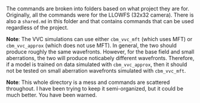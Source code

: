 The commands are broken into folders based on what project they are for.
Originally, all the commands were for the LLOWFS (32x32 camera).
There is also a `shared.md` in this folder and that contains commands that can be used regardless of the project.

**Note**: The VVC simulations can use either `cbm_vvc_mft` (which uses MFT) or `cbm_vvc_approx` (which does not use MFT).
In general, the two should produce roughly the same wavefronts.
However, for the base field and small aberrations, the two will produce noticabely different wavefronts.
Therefore, if a model is trained on data simulated with `cbm_vvc_approx`, then it should not be tested on small aberration wavefronts simulated with `cbm_vvc_mft`.

**Note**: This whole directory is a mess and commands are scattered throughout.
I have been trying to keep it semi-organized, but it could be much better.
You have been warned.
